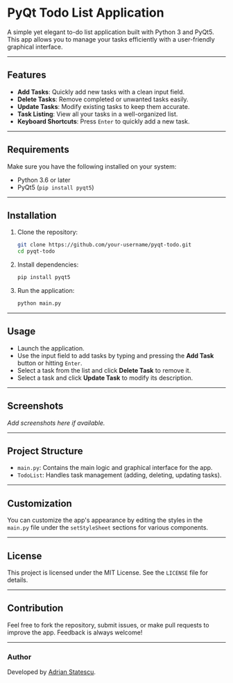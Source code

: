 # PyQt Todo List Application

A simple yet elegant to-do list application built with Python 3 and PyQt5. This app allows you to manage your tasks efficiently with a user-friendly graphical interface.

---

## Features

- **Add Tasks**: Quickly add new tasks with a clean input field.
- **Delete Tasks**: Remove completed or unwanted tasks easily.
- **Update Tasks**: Modify existing tasks to keep them accurate.
- **Task Listing**: View all your tasks in a well-organized list.
- **Keyboard Shortcuts**: Press `Enter` to quickly add a new task.

---

## Requirements

Make sure you have the following installed on your system:

- Python 3.6 or later
- PyQt5 (`pip install pyqt5`)

---

## Installation

1. Clone the repository:
   ```bash
   git clone https://github.com/your-username/pyqt-todo.git
   cd pyqt-todo
   ```

2. Install dependencies:
   ```bash
   pip install pyqt5
   ```

3. Run the application:
   ```bash
   python main.py
   ```

---

## Usage

- Launch the application.
- Use the input field to add tasks by typing and pressing the **Add Task** button or hitting `Enter`.
- Select a task from the list and click **Delete Task** to remove it.
- Select a task and click **Update Task** to modify its description.

---

## Screenshots

_Add screenshots here if available._

---

## Project Structure

- `main.py`: Contains the main logic and graphical interface for the app.
- `TodoList`: Handles task management (adding, deleting, updating tasks).

---

## Customization

You can customize the app's appearance by editing the styles in the `main.py` file under the `setStyleSheet` sections for various components.

---

## License

This project is licensed under the MIT License. See the `LICENSE` file for details.

---

## Contribution

Feel free to fork the repository, submit issues, or make pull requests to improve the app. Feedback is always welcome!

---

### Author

Developed by [Adrian Statescu](https://github.com/thinkphp).


